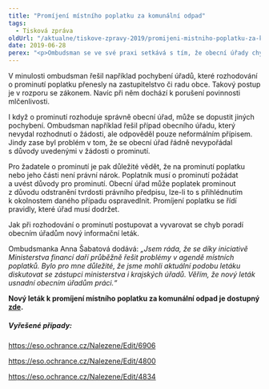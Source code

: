 ```yaml
---
title: "Promíjení místního poplatku za komunální odpad"
tags:
  - Tisková zpráva
oldUrl: "/aktualne/tiskove-zpravy-2019/promijeni-mistniho-poplatku-za-komunalni-odpad"
date: 2019-06-28
perex: "<p>Ombudsman se ve své praxi setkává s tím, že obecní úřady chybují při promíjení místního poplatku za provoz systému shromažďování, sběru, přepravy, třídění, využívání a odstraňování komunálních odpadů. Ombudsman proto ve spolupráci s Ministerstvem financí a krajskými úřady připravil nový informační leták, který obecním úřadům při rozhodování pomůže. </p>"
---
```


<!-- imported from the old website -->

<p>V minulosti ombudsman řešil například pochybení úřadů, které rozhodování o prominutí poplatku přenesly na zastupitelstvo či radu obce. Takový postup je v rozporu se zákonem. Navíc při něm dochází k porušení povinnosti mlčenlivosti. </p> <p>I když o prominutí rozhoduje správně obecní úřad, může se dopustit jiných pochybení. Ombudsman například řešil případ obecního úřadu, který nevydal rozhodnutí o žádosti, ale odpověděl pouze neformálním přípisem. Jindy zase byl problém v tom, že se obecní úřad řádně nevypořádal s důvody uvedenými v žádosti o prominutí. </p> <p>Pro žadatele o prominutí je pak důležité vědět, že na prominutí poplatku nebo jeho části není právní nárok. Poplatník musí o prominutí požádat a uvést důvody pro prominutí. Obecní úřad může poplatek prominout z důvodu odstranění tvrdosti právního předpisu, lze-li to s přihlédnutím k okolnostem daného případu ospravedlnit. Promíjení poplatku se řídí pravidly, které úřad musí dodržet.</p> <p>Jak při rozhodování o prominutí postupovat a vyvarovat se chyb poradí obecním úřadům nový informační leták.</p> <p>Ombudsmanka Anna Šabatová dodává: <i>„Jsem ráda, že se díky iniciativě Ministerstva financí daří průběžně řešit problémy v agendě místních poplatků. Bylo pro mne důležité, že jsme mohli aktuální podobu letáku diskutovat se zástupci ministerstva i krajských úřadů. Věřím, že nový leták usnadní obecním úřadům práci.“</i></p> <p><b>Nový leták k promíjení místního poplatku za komunální odpad je dostupný <a href="https://www.ochrance.cz/fileadmin/user_upload/Letaky/Komunalni-odpad_promijeni-poplatku.pdf" target="_blank">zde</a>.</b></p> <h5>Vyřešené případy:</h5> <p><a href="https://eso.ochrance.cz/Nalezene/Edit/6906" target="_blank">https://eso.ochrance.cz/Nalezene/Edit/6906</a> </p> <p><a href="https://eso.ochrance.cz/Nalezene/Edit/4800" target="_blank">https://eso.ochrance.cz/Nalezene/Edit/4800</a> </p> <p><a href="https://eso.ochrance.cz/Nalezene/Edit/4834" target="_blank">https://eso.ochrance.cz/Nalezene/Edit/4834</a> </p>
